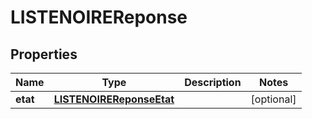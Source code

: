 
# LISTENOIREReponse

## Properties
Name | Type | Description | Notes
------------ | ------------- | ------------- | -------------
**etat** | [**LISTENOIREReponseEtat**](LISTENOIREReponseEtat.md) |  |  [optional]



